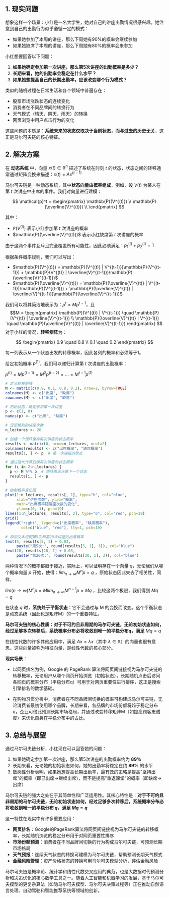 ## 1. 现实问题

想象这样一个场景：小红是一名大学生，她对自己的讲座出勤情况很感兴趣。她注意到自己的出勤行为似乎遵循一定的模式：

- 如果她参加了本周的讲座，那么下周她有90%的概率会继续参加
- 如果她缺席了本周的讲座，那么下周她有80%的概率会来参加

小红想要回答以下问题：

1. **如果她确定参加第一次讲座，那么第5次讲座的出勤概率是多少？**
2. **长期来看，她的出勤率会稳定在什么水平？**
3. **如果她想提高自己的长期出勤率，应该改变哪个行为模式？**

类似的随机过程在日常生活和各个领域中普遍存在：

- 股票市场涨跌状态的连续变化
- 消费者在不同品牌间的转换行为
- 天气模式（晴天、阴天、雨天）的转换
- 网页浏览中用户点击行为的变化

这些问题的本质是：**系统未来的状态仅取决于当前状态，而与过去的历史无关**，这正是马尔可夫链的核心特征。

## 2. 解决方案

在 **动态系统** 中，向量 $x(t) \in \mathbb{R}^n$ 描述了系统在时刻 $t$ 的状态，状态之间的转移通常通过矩阵变换来描述：$x(t) = Ax^{(t−1)}$

马尔可夫链是一种动态系统，其中**状态向量由概率组成**，例如，设 $V(t)$ 为某人在第 $t$ 次讲座中出席的事件。我们对向量进行建模：

$$
\mathcal{p}^t = 
\begin{pmatrix} 
\mathbb{P}(V^{(t)}) \\
\mathbb{P}(\overline{V}^{(t)}) \\
\end{pmatrix}
$$

其中：

- $\mathbb{P}(V^{(t)})$ 表示小红参加第 $t$ 次讲座的概率
- $\mathbb{P}(\overline{V}^{(t)})$ 表示小红缺席第 $t$ 次讲座的概率

由于这两个事件互斥且完全覆盖所有可能性，因此必须满足：$p_1^{(t)}+p_2^{(t)}=1$

根据条件概率规则，我们可以写出：

- $\mathbb{P}(V^{(t)}) = \mathbb{P}(V^{(t)} | V^{(t-1)})\mathbb{P}(V^{(t-1)}) + \mathbb{P}(V^{(t)} | \overline{V}^{(t-1)})\mathbb{P}(\overline{V}^{(t-1)})$
- $\mathbb{P}(\overline{V}^{(t)}) = \mathbb{P}(\overline{V}^{(t)} | V^{(t-1)})\mathbb{P}(V^{(t-1)}) + \mathbb{P}(\overline{V}^{(t)} | \overline{V}^{(t-1)})\mathbb{P}(\overline{V}^{(t-1)})$

我们可以将其简洁地表示为：$p^{t} = Mp^{t-1}$，且 
$$M =
\begin{pmatrix}
\mathbb{P}(V^{(t)} | V^{(t-1)}) \quad \mathbb{P}(V^{(t)} | \overline{V}^{(t-1)}) \\
 \mathbb{P}(\overline{V}^{(t)} | V^{(t-1)}) \quad \mathbb{P}(\overline{V}^{(t)} | \overline{V}^{(t-1)})
\end{pmatrix}
$$
对于小红的情况，**转移矩阵**为：

$$
\begin{pmatrix}
0.9 \quad 0.8 \\
0.1 \quad 0.2
\end{pmatrix}
$$

每一列表示从一个状态出发的转移概率，因此各列的概率和必须等于1。

给定初始概率 $p^{(1)}$，我们可以递归计算第 $t$ 次讲座的出勤概率：

$p^{(t)} = Mp^{(t-1)} = M^2p^{(t-2)} = ... = M^{t-1}p^{(1)}$

```r
# 定义转移矩阵
M <- matrix(c(0.9, 0.1, 0.8, 0.2), nrow=2, byrow=TRUE)
colnames(M) <- c("出席", "缺席")
rownames(M) <- c("出席", "缺席")

# 初始状态：确定参加第一次讲座
p <- c(1, 0)
names(p) <- c("出席", "缺席")

# 设定模拟的讲座次数
n_lectures <- 20

# 创建一个矩阵保存每次讲座的状态概率
results <- matrix(0, nrow=n_lectures, ncol=2)
colnames(results) <- c("出席概率", "缺席概率")
results[1, ] <- p  # 第一次讲座的状态

# 通过迭代计算后续每次讲座的状态概率
for (i in 2:n_lectures) {
  p <- M %*% p  # 矩阵乘法计算下一个状态
  results[i, ] <- p
}

# 绘制概率变化图
plot(1:n_lectures, results[, 1], type="b", col="blue", 
     xlab="讲座次数", ylab="概率", 
     main="出席概率随讲座次数的变化", 
     ylim=c(0, 1), pch=19)
lines(1:n_lectures, results[, 2], type="b", col="red", pch=19)
grid()
legend("right", legend=c("出席概率", "缺席概率"),
       col=c("blue", "red"), lty=1, pch=19)

# 添加文本说明第5次和第20次讲座的出席概率
text(5, results[5, 1] + 0.03, 
     paste("第5次:", round(results[5, 1], 3)), col="blue")
text(20, results[20, 1] + 0.03, 
     paste("第20次:", round(results[20, 1], 3)), col="blue")
```

两种情况下的概率都趋于接近，实际上，可以证明存在一个向量 $q$，无论我们从哪个概率向量 $p$ 开始，使得：$lim_{n \to \infty} M^n p = q$  ，原始状态因此失去了相关性，同样，  

$lim(n \to \infty) M^n p = M lim_{n \to \infty} M^{n-1} p = Mq$  ，比较这两个极限，我们得到  $Mq = q$  

在状态 $q$ 时，**系统处于平衡状态**：它不会通过与 M 的变换而改变。这个平衡状态是动态系统（因此也是矩阵M）的一个重要特征。

**马尔可夫链的核心性质：对于不可约且非周期的马尔可夫链，无论初始状态如何，经过足够多次转移后，系统概率分布必将收敛到唯一的平稳分布q，满足** $Mq=q$

在线性代数的许多其他应用中，满足 $Ax = λx$（其中 $\lambda \in \mathbb{R}$）的向量也很有意思。这些向量被称为特征向量，是线性代数的核心部分。

**现实场景**：

- 以网页排名为例，Google 的 PageRank 算法将网页间链接视为马尔可夫链的转移概率，无论用户从哪个网页开始浏览（初始状态），长期随机点击后访问各网页的概率分布（平稳分布q）可用于对网页重要性进行排序，这正是搜索引擎排名的数学基础。

- 在购物习惯分析中，消费者在不同品牌间切换的概率可构建成马尔可夫链，无论消费者最初使用哪个品牌，长期来看，各品牌的市场份额将趋于稳定分布q，企业可借此预测长期市场格局，并通过改变转移矩阵M（如提高顾客忠诚度）来优化自身在平稳分布中的占比。

## 3. 总结与展望

通过马尔可夫链分析，小红现在可以回答她的问题：

1. 如果她确定参加第一次讲座，那么第5次讲座的出勤概率约为 **89%**
2. 长期来看，无论她的初始状态如何，她的出勤率将稳定在约 **89%** 的水平
3. 敏感性分析表明，如果她想提高长期出勤率，最有效的策略是提高"坚持出席"的概率（即已出席→继续出席），而不是提高"重返课堂"的概率（即缺席→出席）

马尔可夫链的强大之处在于其简单性和广泛适用性。其核心特性是：**对于不可约且非周期的马尔可夫链，无论初始状态如何，经过足够多次转移后，系统概率分布必将收敛到唯一的平稳分布 $q$，满足 $Mq=q$**

这一特性在现实中有许多重要应用：

- **网页排名**：Google的PageRank算法将网页间链接视为马尔可夫链的转移概率，长期随机浏览的稳定分布用于对网页重要性排序
- **市场份额预测**：消费者在不同品牌间切换的行为构成马尔可夫链，可预测长期市场格局
- **天气预报**：连续天气状态的转换可建模为马尔可夫链，帮助预测长期天气模式
- **金融风险管理**：资产价格状态的转换可用马尔可夫模型分析，评估金融风险

马尔可夫链是概率论、统计学和线性代数交叉应用的典范，也是大数据时代预测分析和决策优化的核心数学工具之一。随着人工智能和机器学习的发展，基于马尔可夫模型的更复杂算法（如隐马尔可夫模型、马尔可夫决策过程等）正在推动自然语言处理、自动驾驶和智能推荐系统等领域的创新。